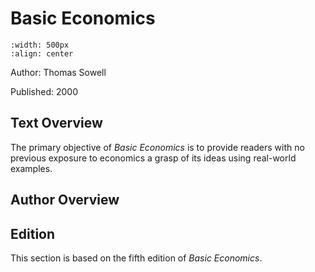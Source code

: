 # Basic Economics

```{image} images/cover.jpg
:width: 500px
:align: center
```

Author: Thomas Sowell

Published: 2000

## Text Overview

The primary objective of *Basic Economics* is to provide readers with no previous exposure to economics a grasp of its ideas using real-world examples.

## Author Overview



## Edition

This section is based on the fifth edition of *Basic Economics*.
